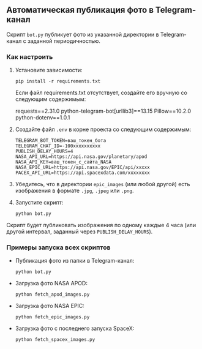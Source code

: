 ## Автоматическая публикация фото в Telegram-канал

Скрипт `bot.py` публикует фото из указанной директории в Telegram-канал с заданной периодичностью.

### Как настроить

1. Установите зависимости:
   ```
   pip install -r requirements.txt
   ```
   Если файл requirements.txt отсутствует, создайте его вручную со следующим содержимым:

   requests==2.31.0
   python-telegram-bot[urllib3]==13.15
   Pillow==10.2.0
   python-dotenv==1.0.1

2. Создайте файл `.env` в корне проекта со следующим содержимым:
   ```
   TELEGRAM_BOT_TOKEN=ваш_токен_бота
   TELEGRAM_CHAT_ID=-100xxxxxxxxxx
   PUBLISH_DELAY_HOURS=4
   NASA_API_URL=https://api.nasa.gov/planetary/apod
   NASA_API_KEY=ваш_токен_с_сайта_NASA
   NASA_EPIC_URL=https://api.nasa.gov/EPIC/api/xxxxx
   PACEX_API_URL=https://api.spacexdata.com/xxxxxxxx
   ```

3. Убедитесь, что в директории `epic_images` (или любой другой) есть изображения в формате `.jpg`, `.jpeg` или `.png`.


4. Запустите скрипт:
   ```
   python bot.py
   ```

Скрипт будет публиковать изображения по одному каждые 4 часа (или другой интервал, заданный через `PUBLISH_DELAY_HOURS`).

### Примеры запуска всех скриптов

- Публикация фото из папки в Telegram-канал:
  ```
  python bot.py
  ```

- Загрузка фото NASA APOD:
  ```
  python fetch_apod_images.py
  ```

- Загрузка фото NASA EPIC:
  ```
  python fetch_epic_images.py
  ```

- Загрузка фото с последнего запуска SpaceX:
  ```
  python fetch_spacex_images.py
  ```